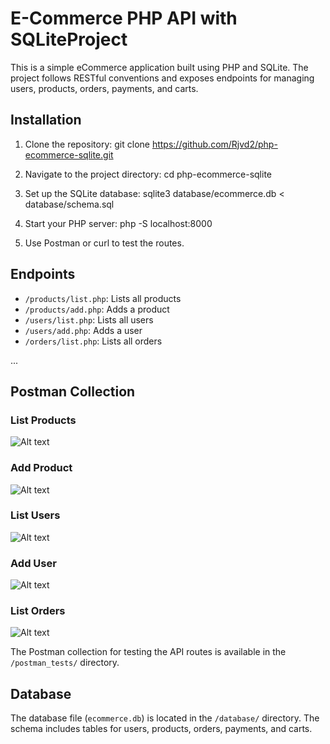 # E-Commerce PHP API with SQLiteProject

This is a simple eCommerce application built using PHP and SQLite. The project follows RESTful conventions and exposes endpoints for managing users, products, orders, payments, and carts.

## Installation

1. Clone the repository:
git clone https://github.com/Rjvd2/php-ecommerce-sqlite.git


2. Navigate to the project directory:
cd php-ecommerce-sqlite

3. Set up the SQLite database:
sqlite3 database/ecommerce.db < database/schema.sql


4. Start your PHP server:
php -S localhost:8000


5. Use Postman or curl to test the routes.

## Endpoints

- `/products/list.php`: Lists all products
- `/products/add.php`: Adds a product
- `/users/list.php`: Lists all users
- `/users/add.php`: Adds a user
- `/orders/list.php`: Lists all orders

...

## Postman Collection

### List Products
![Alt text](postman_tests/list_products.png)

### Add Product
![Alt text](postman_tests/add_product.png)

### List Users
![Alt text](postman_tests/list_users.png)

### Add User
![Alt text](postman_tests/add_user.png)

### List Orders
![Alt text](postman_tests/get_order.png)

The Postman collection for testing the API routes is available in the `/postman_tests/` directory.

## Database

The database file (`ecommerce.db`) is located in the `/database/` directory. The schema includes tables for users, products, orders, payments, and carts.
